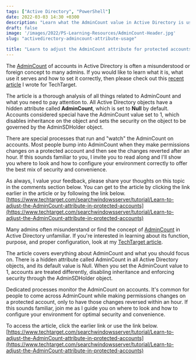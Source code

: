```yaml
---
tags: ["Active Directory", "PowerShell"]
date: 2022-03-03 14:30 +0300
description: "Learn what the AdminCount value in Active Directory is used for, its purpose, and how to set it correctly."
draft: false
image: '/images/2022/PS-Learning-Resources/AdminCount-Header.jpg'
slug: "activedirectory-admincount-attribute-usage"

title: "Learn to adjust the AdminCount attribute for protected accounts"
---
```



The [AdminCount](https://docs.microsoft.com/en-us/windows-server/identity/ad-ds/plan/security-best-practices/appendix-b--privileged-accounts-and-groups-in-active-directory/?WT.mc_id=CDM-MVP-5004073) of accounts in Active Directory is often a misunderstood or foreign concept to many admins. If you would like to learn what it is, what use it serves and how to set it correctly, then please check out this [recent article](https://www.techtarget.com/searchwindowsserver/tutorial/Learn-to-adjust-the-AdminCount-attribute-in-protected-accounts) I wrote for TechTarget.

The article is a thorough analysis of all things related to AdminCount and what you need to pay attention to. All Active Directory objects have a hidden attribute called ****AdminCount****, which is set to ****Null**** by default. Accounts considered special have the AdminCount value set to 1, which disables inheritance on the object and sets the security on the object to be governed by the AdminSDHolder object.

There are special processes that run and "watch" the AdminCount on accounts. Most people bump into AdminCount when they make permissions changes on a protected account and then see the changes reverted after an hour. If this sounds familiar to you, I invite you to read along and I'll show you where to look and how to configure your environment correctly to offer the best mix of security and convenience.

As always, I value your feedback, please share your thoughts on this topic in the comments section below. You can get to the article by clicking the link earlier in the article or by following the link below. [https://www.techtarget.com/searchwindowsserver/tutorial/Learn-to-adjust-the-AdminCount-attribute-in-protected-accounts](https://www.techtarget.com/searchwindowsserver/tutorial/Learn-to-adjust-the-AdminCount-attribute-in-protected-accounts)

Many admins often misunderstand or find the concept of [AdminCount](https://docs.microsoft.com/en-us/windows-server/identity/ad-ds/plan/security-best-practices/appendix-b--privileged-accounts-and-groups-in-active-directory/?WT.mc_id=CDM-MVP-5004073) in Active Directory unfamiliar. If you're interested in learning about its function, purpose, and proper configuration, look at my [TechTarget article](https://www.techtarget.com/searchwindowsserver/tutorial/Learn-to-adjust-the-AdminCount-attribute-in-protected-accounts).

The article covers everything about AdminCount and what you should focus on. There is a hidden attribute called AdminCount in all Active Directory objects, and its default value is Null. When you set the AdminCount value to 1, accounts are treated differently, disabling inheritance and enforcing security through the AdminSDHolder object.

Dedicated processes monitor the AdminCount on accounts. It's common for people to come across AdminCount while making permissions changes on a protected account, only to have those changes reversed within an hour. If this sounds familiar, join me as I guide you on where to look and how to configure your environment for optimal security and convenience.

To access the article, click the earlier link or use the link below.\
[https://www.techtarget.com/searchwindowsserver/tutorial/Learn-to-adjust-the-AdminCount-attribute-in-protected-accounts](https://www.techtarget.com/searchwindowsserver/tutorial/Learn-to-adjust-the-AdminCount-attribute-in-protected-accounts)